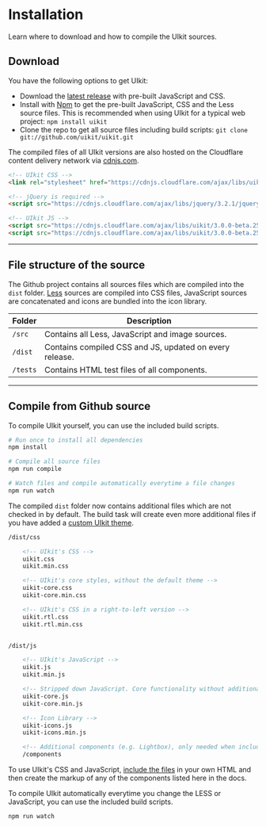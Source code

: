 # Installation

<p class="uk-text-lead">Learn where to download and how to compile the UIkit sources.</p>

## Download

You have the following options to get UIkit:

- Download the [latest release](https://github.com/uikit/uikit/releases/latest) with pre-built JavaScript and CSS.
- Install with [Npm](https://www.npmjs.com/package/uikit) to get the pre-built JavaScript, CSS and the Less source files. This is recommended when using UIkit for a typical web project: ```npm install uikit```
- Clone the repo to get all source files including build scripts: `git clone git://github.com/uikit/uikit.git`

The compiled files of all UIkit versions are also hosted on the Cloudflare content delivery network via [cdnjs.com](https://cdnjs.com/libraries/uikit).

```html
<!-- UIkit CSS -->
<link rel="stylesheet" href="https://cdnjs.cloudflare.com/ajax/libs/uikit/3.0.0-beta.25/css/uikit.min.css" integrity="sha384-BgxuFqla78uYRNJ03Zkdfrobba0p7p4GBOnNTIRwClxKflHN4e9X7aqnKtw9gHVY" crossorigin="anonymous">

<!-- jQuery is required -->
<script src="https://cdnjs.cloudflare.com/ajax/libs/jquery/3.2.1/jquery.min.js" integrity="sha384-xBuQ/xzmlsLoJpyjoggmTEz8OWUFM0/RC5BsqQBDX2v5cMvDHcMakNTNrHIW2I5f" crossorigin="anonymous"></script>

<!-- UIkit JS -->
<script src="https://cdnjs.cloudflare.com/ajax/libs/uikit/3.0.0-beta.25/js/uikit.min.js" integrity="sha384-Qo1gElgDqcVHwwHHE3MuWdD8lzJC24E/tU7Yj4MyIawGdfDFbYmPNCbkDDVM6Yge" crossorigin="anonymous"></script>
<script src="https://cdnjs.cloudflare.com/ajax/libs/uikit/3.0.0-beta.25/js/uikit-icons.min.js" integrity="sha384-P1a/8ZD4bYlEKgVwf3XXFfbtw5LPCo48CVvcEqg4VWxqaSocg2Xhcyp/nTr8/iBa" crossorigin="anonymous"></script>
```

***

## File structure of the source

The Github project contains all sources files which are compiled into the `dist` folder. [Less](http://lesscss.org) sources are compiled into CSS files, JavaScript sources are concatenated and icons are bundled into the icon library.

| Folder   | Description |
| -------- | ----------- |
| `/src`   | Contains all Less, JavaScript and image sources. |
| `/dist`  | Contains compiled CSS and JS, updated on every release. |
| `/tests` | Contains HTML test files of all components. |

***

## Compile from Github source

To compile UIkit yourself, you can use the included build scripts.

```sh
# Run once to install all dependencies
npm install

# Compile all source files
npm run compile

# Watch files and compile automatically everytime a file changes
npm run watch
```

The compiled `dist` folder now contains additional files which are not checked in by default. The build task will create even more additional files if you have added a [custom UIkit theme](less.md#use-included-build-process).

```html
/dist/css

    <!-- UIkit's CSS -->
    uikit.css
    uikit.min.css

    <!-- UIkit's core styles, without the default theme -->
    uikit-core.css
    uikit-core.min.css

    <!-- UIkit's CSS in a right-to-left version -->
    uikit.rtl.css
    uikit.rtl.min.css


/dist/js

    <!-- UIkit's JavaScript -->
    uikit.js
    uikit.min.js

    <!-- Stripped down JavaScript. Core functionality without additional components -->
    uikit-core.js
    uikit-core.min.js

    <!-- Icon Library -->
    uikit-icons.js
    uikit-icons.min.js

    <!-- Additional components (e.g. Lightbox), only needed when including uikit-core.js -->
    /components
```

To use UIkit's CSS and JavaScript, [include the files](introduction.md#html-markup) in your own HTML and then create the markup of any of the components listed here in the docs.

To compile UIkit automatically everytime you change the LESS or JavaScript, you can use the included build scripts.

```sh
npm run watch
```

<script>
$.get("https://getuikit.com/assets/uikit/package.json", {nocache: Math.random()}, data => {
    $("pre").each(function(i) {
        $(this).html($(this).html().replace(/\[uikit-version\]/g, data.version));
    });
}, 'json');
</script>

